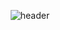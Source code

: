 <div align="center">
  
  ![header](https://capsule-render.vercel.app/api?type=Cylinder&text=KimSuBin&fontSize=50&animation=fadeIn&color=FFFFFF)
</div>

